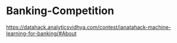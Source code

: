 # Banking-Competition

https://datahack.analyticsvidhya.com/contest/janatahack-machine-learning-for-banking/#About
